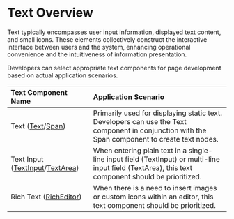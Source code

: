 # Text Overview  

Text typically encompasses user input information, displayed text content, and small icons. These elements collectively construct the interactive interface between users and the system, enhancing operational convenience and the intuitiveness of information presentation.  

Developers can select appropriate text components for page development based on actual application scenarios.  

| Text Component Name | Application Scenario |  
| :-------- | :-------- |  
| Text ([Text](../../../API_Reference/source_en/arkui-cj/cj-text-input-text.md)/[Span](../../../API_Reference/source_en/arkui-cj/cj-text-input-span.md)) | Primarily used for displaying static text. Developers can use the Text component in conjunction with the Span component to create text nodes. |  
| Text Input ([TextInput](../../../API_Reference/source_en/arkui-cj/cj-text-input-textinput.md)/[TextArea](../../../API_Reference/source_en/arkui-cj/cj-text-input-textarea.md)) | When entering plain text in a single-line input field (TextInput) or multi-line input field (TextArea), this text component should be prioritized. |  
| Rich Text ([RichEditor](../../../API_Reference/source_en/arkui-cj/cj-text-input-richeditor.md)) | When there is a need to insert images or custom icons within an editor, this text component should be prioritized. |